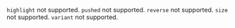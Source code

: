 
`highlight` not supported.
`pushed` not supported.
`reverse` not supported.
`size` not supported.
`variant` not supported.